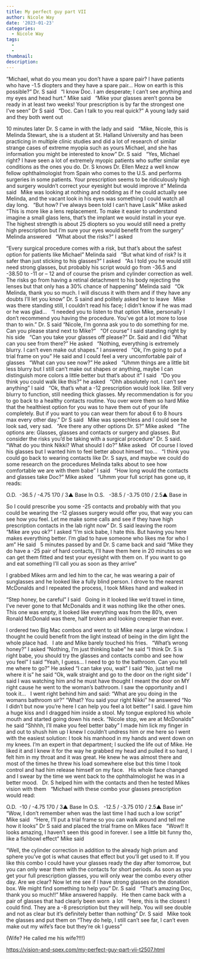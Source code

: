 ```yaml
---
title: My perfect guy part VII
author: Nicole Way
date: '2023-01-23'
categories:
  - Nicole Way
tags:
  - 
  - 
thumbnail: 
description: 
---
```


“Michael, what do you mean you don’t have a spare pair? I have patients who have -1.5 diopters and they have a spare pair… How on earth is this possible?” Dr. S said
 
“I know Doc. I am desperate; I can’t see anything and my eyes and head hurt.” Mike said
 
“Mike your glasses aren’t gonna be ready in at least two weeks! Your prescription is by far the strongest one I’ve seen” Dr S said
 
“Doc. Can I talk to you real quick?” A young lady said and they both went out 

10 minutes later Dr. S came in with the lady and said
 
“Mike, Nicole, this is Melinda Stewart, she is a student at St. Halland University and has been practicing in multiple clinic studies and did a lot of research of similar strange cases of extreme myopia such as yours Michael, and she has information you might be interested to know” Dr. S said
 
“Yes, Michael right? I have seen a lot of extremely myopic patients who suffer similar eye conditions as the ones you do. Dr. S knows Dr. Ellen Mezz a well know fellow ophthalmologist from Spain who comes to the U.S. and performs surgeries in some patients. Your prescription seems to be ridiculously high and surgery wouldn’t correct your eyesight but would improve it” Melinda said
 
Mike was looking at nothing and nodding as if he could actually see Melinda, and the vacant look in his eyes was something I could watch all day long.
 
“But how? I’ve always been told I can’t have Lasik” Mike asked
 
“This is more like a lens replacement. To make it easier to understand imagine a small glass lens, that’s the implant we would install in your eye. The highest strength is about 25 diopters so you would still need a pretty high prescription but I’m sure your eyes would benefit from the surgery” Melinda answered
 
“What about the risks?” I asked


“Every surgical procedure comes with a risk, but that’s about the safest option for patients like Michael” Melinda said
 
“But what kind of risk? Is it safer than just sticking to his glasses?” I asked
 
“As I told you he would still need strong glasses, but probably his script would go from -36.5 and -38.50 to -11 or – 12 and of course the prism and cylinder correction as well. The risks go from having a retinal detachment to his body rejecting the lenses but that only has a 30% chance of happening” Melinda said
 
“Ok Melinda, thank you so much. I will discuss it with them and if they have any doubts I’ll let you know” Dr. S saind and politely asked her to leave 
 
Mike was there standing still, I couldn’t read his face; I didn’t know if he was mad or he was glad… 
 
“I needed you to listen to that option Mike, personally I don’t recommend you having the procedure. You’ve got a lot more to lose than to win.” Dr. S said “Nicole, I’m gonna ask you to do something for me. Can you please stand next to Mike?” 
 
“Of course” I said standing right by his side
 
“Can you take your glasses off please?” Dr. Said and I did “What can you see from there?” He asked
 
“Nothing, everything is extremely blurry. I can’t even make out shapes.” I answered
 
“Ok, I’m going to put a trial frame on you” He said and I could feel a very uncomfortable pair of glasses
 
“What can you see now?” He asked
 
“Uhmm things are a little bit less blurry but I still can’t make out shapes or anything, maybe I can distinguish more colors a little better but that’s about it” I said
 
“Do you think you could walk like this?” he asked
 
“Ohh absolutely not. I can’t see anything” I said
 
“Ok, that’s what a -12 prescription would look like. Still very blurry to function, still needing thick glasses. My recommendation is for you to go back to a healthy contacts routine. You over wore them so hard Mike that the healthiest option for you was to have them out of your life completely. But if you want to you can wear them for about 6 to 8 hours max every other day.” Dr S said
 
Mike was speechless and I could see he look sad, very sad. 
 
“Are there any other options Dr. S?” Mike asked
 
“The options are: Glasses, glasses and contacts or surgery and glasses. But consider the risks you’d be taking with a surgical procedure” Dr. S said. 
 
“What do you think Nikki? What should I do?” Mike asked
 
Of course I loved his glasses but I wanted him to feel better about himself too…
 
“I think you could go back to wearing contacts like Dr. S says, and maybe we could do some research on the procedures Melinda talks about to see how comfortable we are with them babe” I said
 
“How long would the contacts and glasses take Doc?” Mike asked
 
“Uhmm your full script has gone up, it reads:


O.D.  -36.5 / -4.75 170 / 3▲ Base In
O.S.   -38.5 / -3.75 010 / 2.5▲ Base in

So I could prescribe you some -25 contacts and probably with that you could be wearing the -12 glasses surgery would offer you, that way you can see how you feel. Let me make some calls and see if they have high prescription contacts in the lab right now” Dr. S said leaving the room
 
“Mike are you ok?” I asked
“I’m sick babe, I hate this. But having you here makes everything better. I’m glad to have someone who likes me for who I am” He said
 
5 minutes passed by and Dr. S came back and said
“Mike they do have a -25 pair of hard contacts, I’ll have them here in 20 minutes so we can get them fitted and test your eyesight with them on. If you want to go and eat something I’ll call you as soon as they arrive”

I grabbed Mikes arm and led him to the car, he was wearing a pair of sunglasses and he looked like a fully blind person. I drove to the nearest McDonalds and I repeated the process, I took Mikes hand and walked in 

“Step honey, be careful” I said
 
Going in it looked like we’d travel in time, I’ve never gone to that McDonalds and it was nothing like the other ones. This one was empty, it looked like everything was from the 80’s, even Ronald McDonald was there, half broken and looking creepier than ever. 

I ordered two Big Mac combos and went to sit Mike near a large window. I thought he could benefit from the light instead of being in the dim light the whole place had. 
 
I ate and Mike barely touched his fries.
 
“What’s wrong honey?” I asked
“Nothing, I’m just thinking babe” he said
“I think Dr. S is right babe, you should try the glasses and contacts combo and see how you feel” I said
“Yeah, I guess… I need to go to the bathroom. Can you tell me where to go?” He asked
“I can take you, wait” I said
“No, just tell me where it is” he said
“Ok, walk straight and go to the door on the right side” I said
I was watching him and he must have thought I meant the door on MY right cause he went to the woman’s bathroom. I saw the opportunity and I took it…
 
I went right behind him and said:
“What are you doing in the womans bathroom sir?” 
“What? You said your right Nikki” he answered
“No I didn’t but now you’re here I can help you feel a lot better” I said. I gave him a huge kiss and I dragged him inside a stool. 
My tongue explored his whole mouth and started going down his neck. 
“Nicole stop, we are at McDonalds” he said
“Shhhh, I’ll make you feel better baby” I made him lick my finger in and out to shush him up
I knew I couldn’t undress him or me here so I went with the easiest solution: I took his manhood in my hands and went down on my knees. I’m an expert in that department; I sucked the life out of Mike. He liked it and I knew it for the way he grabbed my head and pulled it so hard, I felt him in my throat and it was great. He knew he was almost there and most of the times he threw his load somewhere else but this time I took control and had him release himself on my face.
 
His whole face changed and I swear by the time we went back to the ophthalmologist he was in a better mood.
 
Dr. S helped him with the contacts and then he tested Mikes vision with them
 
“Michael with these combo your glasses prescription would read: 

O.D.  -10 / -4.75 170 / 3▲ Base In
O.S.   -12.5 / -3.75 010 / 2.5▲ Base in”
 
“Wow, I don’t remember when was the last time I had such a low script” Mike said
 
“Here, I’ll put a trial frame so you can walk around and tell me how it looks” Dr S said and placed the trial frame on Mikes face
 
“Wow!! It looks amazing, I haven’t seen this good in forever. I see a little bit funny tho, like a fishbowl effect” Mike said

“Well, the cylinder correction in addition to the already high prism and sphere you’ve got is what causes that effect but you’ll get used to it. If you like this combo I could have your glasses ready the day after tomorrow, but you can only wear them with the contacts for short periods. As soon as you get your full prescription glasses, you will only wear the combo every other day. Are we clear? Now let me see if I have strong glasses on the donation box. We might find something to help you” Dr. S said
 
“That’s amazing Doc, thank you so much!!” Mike answered happily. 
 
He then came back with a pair of glasses that had clearly been worn  a lot
 
“Here, this is the closest I could find. They are a -8 prescription but they will help. You will see double and not as clear but it’s definitely better than nothing” Dr. S said
 
Mike took the glasses and put them on “They do help, I still can’t see far, I can’t even make out my wife’s face but they’re ok I guess” 

(Wife? He called me his wife?!!!)
 

https://vision-and-spex.com/my-perfect-guy-part-vii-t2507.html
